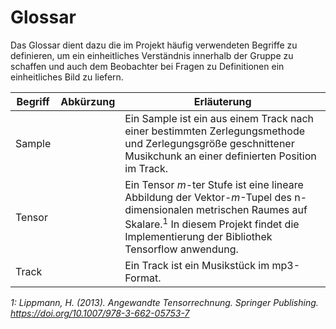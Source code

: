 # Glossar
Das Glossar dient dazu die im Projekt häufig verwendeten Begriffe zu definieren, um ein einheitliches Verständnis innerhalb der Gruppe zu schaffen und auch dem Beobachter bei Fragen zu Definitionen ein einheitliches Bild zu liefern.

| Begriff | Abkürzung | Erläuterung
|------|-----|-----
| Sample | | Ein Sample ist ein aus einem Track nach einer bestimmten Zerlegungsmethode und Zerlegungsgröße geschnittener Musikchunk an einer definierten Position im Track.
| Tensor | | Ein Tensor *m*-ter Stufe ist eine lineare Abbildung der Vektor-*m*-Tupel des n-dimensionalen metrischen Raumes auf Skalare.<sup>1</sup> In diesem Projekt findet die Implementierung der Bibliothek Tensorflow anwendung.
| Track | | Ein Track ist ein Musikstück im mp3-Format.


*1: Lippmann, H. (2013). Angewandte Tensorrechnung. Springer Publishing. https://doi.org/10.1007/978-3-662-05753-7*
